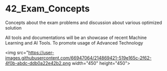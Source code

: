 # 42_Exam_Concepts
Concepts about the exam problems and discussion about various optimized solution

All tools and documentations will be an showcase of recent Machine Learning and AI Tools. To promote usage of Advanced Technology

<img src="https://user-images.githubusercontent.com/66947064/214869421-519e165c-2f62-4f0b-abdc-ddb0a22e42b2.png width="450" height="450">


